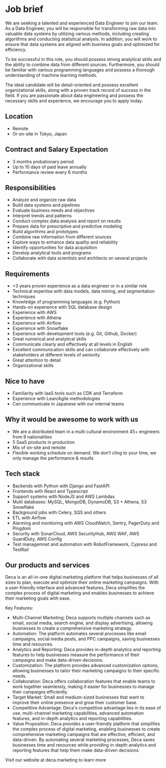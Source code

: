 # Job brief

We are seeking a talented and experienced Data Engineer to join our team. As a Data Engineer, you will be responsible for transforming raw data into valuable data systems by utilizing various methods, including creating algorithms and conducting statistical analysis. In addition, you will work to ensure that data systems are aligned with business goals and optimized for efficiency.

To be successful in this role, you should possess strong analytical skills and the ability to combine data from different sources. Furthermore, you should be familiar with various programming languages and possess a thorough understanding of machine learning methods.

The ideal candidate will be detail-oriented and possess excellent organizational skills, along with a proven track record of success in the field. If you are passionate about data engineering and possess the necessary skills and experience, we encourage you to apply today.

## Location

- Remote
- Or on-site in Tokyo, Japan

## Contract and Salary Expectation

- 3 months probationary period
- Up to 10 days of paid leave annually
- Performance review every 6 months

## Responsibilities

- Analyze and organize raw data
- Build data systems and pipelines
- Evaluate business needs and objectives
- Interpret trends and patterns
- Conduct complex data analysis and report on results
- Prepare data for prescriptive and predictive modeling
- Build algorithms and prototypes
- Combine raw information from different sources
- Explore ways to enhance data quality and reliability
- Identify opportunities for data acquisition
- Develop analytical tools and programs
- Collaborate with data scientists and architects on several projects

## Requirements

- +3 years proven experience as a data engineer or in a similar role
- Technical expertise with data models, data mining, and segmentation techniques
- Knowledge of programming languages (e.g. Python)
- Hands-on experience with SQL database design
- Experience with AWS
- Experience with Athena
- Experience with Airflow
- Experience with Snowflake
- Experience with development tools (e.g. Git, Github, Docker)
- Great numerical and analytical skills
- Communicate clearly and effectively at all levels in English
- Excellent communication skills and can collaborate effectively with stakeholders at different levels of seniority
- Great attention to detail
- Organizational skills

## Nice to have

- Familiarity with IaaS tools such as CDK and Terraform
- Experience with Lean/Agile methodologies
- Can communicate in Japanese with our internal teams

## Why it would be awesome to work with us

- We are a distributed team in a multi cultural environment 45+ engineers from 9 nationalities
- 5 SaaS products in production
- Mix of on-site and remote
- Flexible working schedule on demand. We don’t cling to your time, we only manage the performance & results

## Tech stack

- Backends with Python with Django and FastAPI
- Frontends with React and Typescript
- Support systems with NodeJS and AWS Lambdas
- Multi databases: MySQL, MongoDB, DynamoDB, S3 + Athena, S3 Snowflake
- Background jobs with Celery, SQS and others
- ETL with Airflow
- Alarming and monitoring with AWS CloudWatch, Sentry, PagerDuty and Pingdom
- Security with SonarCloud, AWS SecurityHub, AWS WAF, AWS GuardDuty, AWS Config
- Test managemnet and automation with RobotFramework, Cypress and TestRail

## Our products and services

Deca is an all-in-one digital marketing platform that helps businesses of all sizes to plan, execute and optimize their online marketing campaigns. With a user-friendly interface and advanced features, Deca simplifies the complex process of digital marketing and enables businesses to achieve their marketing goals with ease.

Key Features:

- Multi-Channel Marketing: Deca supports multiple channels such as email, social media, search engine, and display advertising, allowing businesses to create a comprehensive marketing strategy.
- Automation: The platform automates several processes like email campaigns, social media posts, and PPC campaigns, saving businesses time and resources.
- Analytics and Reporting: Deca provides in-depth analytics and reporting features to help businesses measure the performance of their campaigns and make data-driven decisions.
- Customization: The platform provides advanced customization options, allowing businesses to tailor their marketing campaigns to their specific needs.
- Collaboration: Deca offers collaboration features that enable teams to work together seamlessly, making it easier for businesses to manage their campaigns efficiently.
- Target Market: Small and medium-sized businesses that want to improve their online presence and grow their customer base.
- Competitive Advantage: Deca's competitive advantage lies in its ease of use, multi-channel marketing capabilities, advanced automation features, and in-depth analytics and reporting capabilities.
- Value Proposition: Deca provides a user-friendly platform that simplifies the complex process of digital marketing, enabling businesses to create comprehensive marketing campaigns that are effective, efficient, and data-driven. By automating several marketing processes, Deca saves businesses time and resources while providing in-depth analytics and reporting features that help them make data-driven decisions.

Visit our website at deca.marketing to learn more
